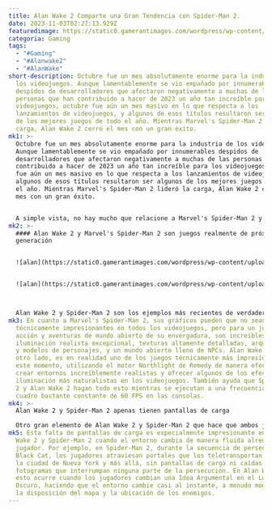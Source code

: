 ```yaml
---
title: Alan Wake 2 Comparte una Gran Tendencia con Spider-Man 2.
date: 2023-11-03T02:27:13.929Z
featuredimage: https://static0.gamerantimages.com/wordpress/wp-content/uploads/2023/11/alan-wake-2-x-spider-man-2.jpg?q=50&fit=contain&w=1140&h=&dpr=1.5
categoria: Gaming
tags:
  - "#Gaming"
  - "#Alanwake2"
  - "#AlanWake"
short-description: Octubre fue un mes absolutamente enorme para la industria de
  los videojuegos. Aunque lamentablemente se vio empañado por innumerables
  despidos de desarrolladores que afectaron negativamente a muchas de las
  personas que han contribuido a hacer de 2023 un año tan increíble para los
  videojuegos, octubre fue aún un mes masivo en lo que respecta a los
  lanzamientos de videojuegos, y algunos de esos títulos resultaron ser algunos
  de los mejores juegos de todo el año. Mientras Marvel's Spider-Man 2 lideró la
  carga, Alan Wake 2 cerró el mes con un gran éxito.
mk1: >-
  Octubre fue un mes absolutamente enorme para la industria de los videojuegos.
  Aunque lamentablemente se vio empañado por innumerables despidos de
  desarrolladores que afectaron negativamente a muchas de las personas que han
  contribuido a hacer de 2023 un año tan increíble para los videojuegos, octubre
  fue aún un mes masivo en lo que respecta a los lanzamientos de videojuegos, y
  algunos de esos títulos resultaron ser algunos de los mejores juegos de todo
  el año. Mientras Marvel's Spider-Man 2 lideró la carga, Alan Wake 2 cerró el
  mes con un gran éxito.


  A simple vista, no hay mucho que relacione a Marvel's Spider-Man 2 y Alan Wake 2. Ambos juegos son títulos de alto presupuesto, ambos son secuelas muy esperadas y ambos se lanzaron con solo una semana de diferencia, y eso es todo. Pero profundizando un poco más, tanto Alan Wake 2 como Spider-Man 2 destacan la misma tendencia reciente en los videojuegos, y con suerte, los fanáticos apenas están viendo el comienzo de la misma.
mk2: >-
  #### Alan Wake 2 y Marvel's Spider-Man 2 son juegos realmente de próxima
  generación


  ![alan](https://static0.gamerantimages.com/wordpress/wp-content/uploads/2023/10/alan-wake-2-alan-fight.jpg?q=50&fit=contain&w=750&h=415&dpr=1.5 "alan")


  ![alan](https://static0.gamerantimages.com/wordpress/wp-content/uploads/2023/10/spider-man-2-black-cat-portal.jpg?q=50&fit=contain&w=750&h=415&dpr=1.5 "alan")



  Alan Wake 2 y Spider-Man 2 son los ejemplos más recientes de verdaderas experiencias de juego de próxima generación, y esto se puede ver en ambos títulos. Uno de los mayores ejemplos de las cualidades de próxima generación de ambos juegos son sus impresionantes gráficos y otras características técnicas. Los juegos continúan creciendo en términos de calidad gráfica con el tiempo, y juegos como Alan Wake 2 y Spider-Man 2 muestran cuánto ha evolucionado la industria desde sus inicios hace décadas.
mk3: En cuanto a Marvel's Spider-Man 2, sus gráficos pueden que no sean los más
  técnicamente impresionantes en todos los videojuegos, pero para un juego de
  acción y aventuras de mundo abierto de su envergadura, son increíbles, con una
  iluminación realista excepcional, texturas altamente detalladas, arquitectura
  y modelos de personajes, y un mundo abierto lleno de NPCs. Alan Wake 2, por
  otro lado, es en realidad uno de los juegos técnicamente más impresionantes en
  este momento, utilizando el motor Northlight de Remedy de manera efectiva para
  crear entornos increíblemente realistas y ofrecer algunos de los efectos de
  iluminación más naturalistas en los videojuegos. También ayuda que Spider-Man
  2 y Alan Wake 2 hagan todo esto mientras se ejecutan a una frecuencia de
  cuadro bastante constante de 60 FPS en las consolas.
mk4: >-
  Alan Wake 2 y Spider-Man 2 apenas tienen pantallas de carga

  Otro gran elemento de Alan Wake 2 y Spider-Man 2 que hace que ambos juegos parezcan verdaderamente de próxima generación es la falta de pantallas de carga. Cada rincón de la ciudad de Nueva York en Spider-Man 2 es completamente explorable, sin pantallas de carga que interrumpan el flujo del balanceo de telarañas. La transición entre el juego y las escenas cinemáticas es también fluida en la mayoría de los casos, lo que da lugar a un juego que se siente suave y pulido. Alan Wake 2 sigue el mismo camino, con muy pocas pantallas de carga que saquen a los jugadores de la experiencia, y las únicas que ocurren son cuando los jugadores mueren y cambian de personaje.
mk5: Esta falta de pantallas de carga es especialmente impresionante en Alan
  Wake 2 y Spider-Man 2 cuando el entorno cambia de manera fluida alrededor del
  jugador. Por ejemplo, en Spider-Man 2, durante la secuencia de persecución de
  Black Cat, los jugadores atraviesan portales que los teletransportan por toda
  la ciudad de Nueva York y más allá, sin pantallas de carga ni caídas de
  fotogramas que interrumpan ninguna parte de la persecución. En Alan Wake 2,
  esto ocurre cuando los jugadores cambian una Idea Argumental en el Lugar
  Oscuro, haciendo que el entorno cambie casi al instante, a menudo modificando
  la disposición del mapa y la ubicación de los enemigos.
---
```

